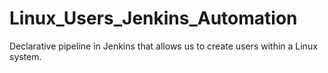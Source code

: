 # Linux_Users_Jenkins_Automation
Declarative pipeline in Jenkins that allows us to create users within a Linux system.
